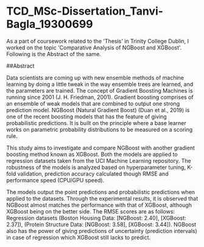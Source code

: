 # TCD_MSc-Dissertation_Tanvi-Bagla_19300699

As a part of coursework related to the 'Thesis' in Trinity College Dublin, I worked on the topic 'Comparative Analysis of NGBoost and XGBoost'. Following is the Abstract of the same.

##Abstract

Data scientists are coming up with new ensemble methods of machine learning by doing a little tweak in the way ensemble trees are learned, and the parameters are trained. The concept of Gradient Boosting Machines is running since 2001 (J. H. Friedman, 2001). Gradient boosting comprises of an ensemble of weak models that are combined to output
one strong prediction model. NGBoost (Natural Gradient Boost) (Duan et al., 2019)
is one of the recent boosting models that has the feature of giving probabilistic predictions.
It is built on the principle where a base learner works on parametric probability
distributions to be measured on a scoring rule.

This study aims to investigate and compare NGBoost with another gradient boosting
method known as XGBoost. Both the models are applied to regression datasets
taken from the UCI Machine Learning repository. The robustness of the models is analyzed
based on hyperparameter tuning, K-fold validation, prediction accuracy calculated
though RMSE and performance speed (CPU/GPU speed).

The models output the point predictions and probabilistic predictions when applied to the
datasets. Through the experimental results, it is observed that NGBoost almost matches
the performance with that of XGBoost, although XGBoost being on the better side.
The RMSE scores are as follows: Regression datasets (Boston Housing Data: [NGBoost:
2.40], [XGBoost: 2.37]), (Protein Structure Data: [NGBoost: 3.58], [XGBoost: 3.44]).
NGBoost also has the power of giving predictions of uncertainty (prediction intervals) in
case of regression which XGBoost still lacks to predict.
